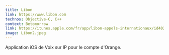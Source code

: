 ```yaml
---
title: Libon
link: https://www.libon.com
technos: Objective-C, C++
context: Betomorrow
link: https://itunes.apple.com/fr/app/libon-appels-internationaux/id402167427?mt=8
image: Libon2.jpeg
---
```


Application iOS de Voix sur IP pour le compte d'Orange.